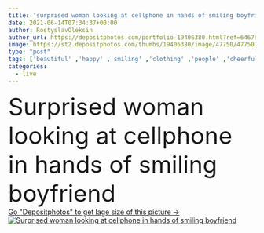 ```yaml
---
title: 'surprised woman looking at cellphone in hands of smiling boyfriend '
date: 2021-06-14T07:34:37+00:00
author: RostyslavOleksin
author_url: https://depositphotos.com/portfolio-19406380.html?ref=64678756
image: https://st2.depositphotos.com/thumbs/19406380/image/47750/477503996/api_thumb_450.jpg?forcejpeg=true
type: "post"
tags: ['beautiful' ,'happy' ,'smiling' ,'clothing' ,'people' ,'cheerful' ,'caucasian' ,'man' ,'technology' ,'hands' ,'sit' ,'modern' ,'rest' ,'home' ,'couple' ,'emotions' ,'hold' ,'woman' ,'mobile' ,'surprised' ,'together' ,'indoors' ,'phones' ,'attractive' ,'casual' ,'handsome' ,'sofa' ,'shocked' ,'couch' ,'relationship' ,'use' ,'cellphones' ,'devices' ,'boyfriend' ,'girlfriend' ,'t shirts' ,'Living Room' ,'smartphones' ]
categories: 
  - live
---
```

<div aling="center">
            <font size="60"> Surprised woman looking at cellphone in hands of smiling boyfriend</font>   
</div>
<div>
    <a href='https://depositphotos.com/477503996/stock-photo-surprised-woman-looking-cellphone-hands.html?ref=64678756' target=_blank > Go "Depositphotos" to get lage size of this picture ->
        <img href='https://depositphotos.com/477503996/stock-photo-surprised-woman-looking-cellphone-hands.html?ref=64678756' src='https://st2.depositphotos.com/19406380/47750/i/950/depositphotos_477503996-stock-photo-surprised-woman-looking-cellphone-hands.jpg?forcejpeg=true' alt='Surprised woman looking at cellphone in hands of smiling boyfriend' >
    </a>
</div>
